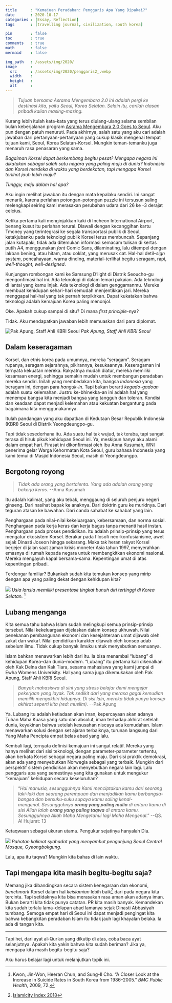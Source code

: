 ```yaml
---
title      : "Kemajuan Peradaban: Penggaris Apa Yang Dipakai?"
date       : 2020-10-17
categories : [Essay, Reflection]
tags       : [travelling journal, civilization, south korea]

pin        : false
toc        : true
comments   : true
math       : false
mermaid    : false

img_path   : /assets/img/2020/
image      :
  src      : /assets/img/2020/penggaris2_.webp
  width    : 
  height   : 
  alt      : 
---
```


>_Tujuan bersama Asrama Mengembara 2.0 ini adalah pergi ke destinasi kita, yaitu Seoul, Korea Selatan. Selain itu, carilah alasan pribadi kalian masing-masing._

Kurang lebih itulah kata-kata yang terus diulang-ulang selama sembilan bulan keberjalanan program [Asrama Mengembara 2.0 Goes to Seoul](/posts/menjaga-memori-mengembara). Aku pun dengan patuh menuruti. Pada akhirnya, salah satu yang aku cari adalah jawaban dari pertanyaan-pertanyaan yang cukup klasik mengenai tempat tujuan kami, Seoul, Korea Selatan–Korsel. Mungkin teman-temanku juga menaruh rasa penasaran yang sama.

_Bagaiman Korsel dapat berkembang begitu pesat? Mengapa negara ini dikatakan sebagai salah satu negara yang paling maju di dunia? Indonesia dan Korsel merdeka di waktu yang berdekatan, tapi mengapa Korsel terlihat jauh lebih maju?_

_Tunggu, maju dalam hal apa?_

Aku ingin melihat jawaban itu dengan mata kepalaku sendiri. Ini sangat menarik, karena perlahan potongan-potongan puzzle ini tersusun saling melengkapi seiring kami merasakan perubahan udara dari 26 ke -3 derajat celcius.

Ketika pertama kali menginjakkan kaki di Incheon International Airport, benang kusut itu perlahan terurai. Diawali dengan kecanggihan kartu Tmoney yang terintegrasi ke segala transportasi publik di Seoul, ketakjubanku pada teknologi publik Korsel terus membuncah. Sepanjang jalan kutapaki, tidak ada ditemukan informasi semacam tulisan di kertas putih A4, menggunakan _font_ Comic Sans, dilaminating, lalu ditempel dengan lakban bening, atau hitam, atau coklat, yang merusak cat. Hal-hal detil–_sign system_, pencahayaan, warna dinding, material–terlihat begitu seragam, rapi, _well-thought_, _well-designed_.

Kunjungan rombongan kami ke Samsung D’light di Distrik Seoucho-gu mengonfimasi hal ini. Ada teknologi di dalam lemari pakaian. Ada teknologi di lantai yang kamu injak. Ada teknologi di dalam genggamanmu. Mereka membuat kehidupan sehari-hari semudah menjentikkan jari. Mereka menggapai hal-hal yang tak pernah terpikirkan. Dapat kukatakan bahwa teknologi adalah kemajuan Korea paling menonjol.

Oke. Apakah cukup sampai di situ? Di mana _first principle_-nya?

Tidak. Aku mendapatkan jawaban lebih memuaskan dari para diplomat.

![Pak Apung, Staff Ahli KBRI Seoul](penggaris1.jpeg)
_Pak Apung, Staff Ahli KBRI Seoul_

## Dalam keseragaman

Korsel, dan etnis korea pada umumnya, mereka “seragam”. Seragam rupanya, seragam sejarahnya, pikirannya, kesukaannya. Keseragaman ini ternyata kekuatan mereka. Rakyatnya mudah diatur, mereka memiliki kesamaan energi, sehingga semakin mudah untuk membangun peradaban mereka sendiri. Inilah yang membedakan kita, bangsa _Indonesia_ yang beragam ini, dengan para _hanguk-in_. Tapi bukan berarti _kegado-gadoan_ adalah suatu kelemahan. Justru ke-bhinekka-an ini adalah hal yang menempa bangsa kita menjadi bangsa yang tangguh dan toleran. Kondisi dan keadaan dapat menjadi kelemahan atau kekuatan bergantung pada bagaimana kita menggunakannya.

Itulah pandangan yang aku dapatkan di Kedutaan Besar Republik Indonesia (KBRI) Seoul di Distrik Yeongdeungpo-gu.

Tapi tidak sesederhana itu. Ada suatu hal tak wujud, tak teraba, tapi sangat terasa di hiruk pikuk kehidupan Seoul ini. Ya, meskipun hanya aku alami dalam empat hari. Firasat ini dikonfirmasi oleh Ibu Anna Kusumah, WNI penerima gelar Warga Kehormatan Kota Seoul, guru bahasa Indonesia yang kami temui di Masjid Indonesia Seoul, masih di Yeongdeungpo.

## Bergotong royong

>_Tidak ada orang yang bertalenta. Yang ada adalah orang yang bekerja keras._ --Anna Kusumah

Itu adalah kalimat, yang aku tebak, menggaung di seluruh penjuru negeri ginseng. Dari nasihat bapak ke anaknya. Dari doktrin guru ke muridnya. Dari teguran atasan ke bawahan. Dari canda sahabat ke sahabat yang lain.

Penghargaan pada nilai-nilai kekeluargaan, kebersamaan, dan norma sosial. Penghargaan pada kerja keras dan kerja bagus tanpa menanti hasil instan. Penghargaan pada proses pendidikan. Itu adalah prinsip-prinsip yang terus mengatur ekosistem Korsel. Berakar pada filosofi neo-konfusianisme, awet sejak Dinasti Joseon hingga sekarang. Maka tak heran rakyat Korsel berjejer di jalan saat zaman krisis moneter Asia tahun 1997, menyerahkan emasnya di rumah kepada negara untuk membangkitkan ekonomi nasional. Mereka mengayuh kapal bersama-sama. Kepentingan umat di atas kepentingan pribadi.

Terdengar familiar? Bukankah sudah kita temukan konsep yang mirip dengan apa yang paling dekat dengan kehidupan kita?


![](penggaris2.jpeg)
_Usia lansia memiliki presentase tingkat bunuh diri tertinggi di Korea Selatan._ [^1]

## Lubang menganga

Kita semua tahu bahwa Islam sudah melingkupi semua prinsip-prinsip tersebut. Nilai kekeluargaan dijelaskan dalam konsep ukhuwah. Nilai penekanan pembangunan ekonomi dan kesejahteraan umat dijawab oleh zakat dan wakaf. Nilai pendidikan karakter dijawab oleh konsep adab sebelum ilmu. Tidak cukup banyak ilmuku untuk menyebutkan semuanya.

Islam bahkan menawarkan lebih dari itu. Ia bisa menambal “lubang” di kehidupan Korea–dan dunia–modern. “Lubang” itu pertama kali dikenalkan oleh Kak Delna dan Kak Tiara, sesama mahasiswa yang kami jumpai di Ewha Womens Univerisity. Hal yang sama juga dikemukakan oleh Pak Apung, Staff Ahli KBRI Seoul.

> _Banyak mahasiswa di sini yang stress belajar demi mengejar pekerjaan yang layak. Tak sedikit dari yang merasa gagal kemudian memilih mengakhiri hidupnya. Di sisi lain, mereka tidak punya konsep akhirat seperti kita (red: muslim)._ --Pak Apung

Ya. Lubang itu adalah ketiadaan akan iman, kepercayaan akan adanya Tuhan Maha Kuasa yang satu dan absolut, iman terhadap akhirat setelah dunia, keyakinan bahwa setelah kesusahan niscaya ada kemudahan. Islam menawarkan solusi dengan set ajaran terbaiknya, turunan langsung dari Yang Maha Pencipta empat belas abad yang lalu.

Kembali lagi, ternyata definisi kemajuan ini sangat relatif. Mereka yang hanya melihat dari sisi teknologi, dengan parameter-parameter tertentu, akan berkata Korsel sebagai negara paling maju. Dari sisi praktik demokrasi, akan ada yang menyebutkan Norwegia sebagai yang terbaik. Mungkin dari perspektif sistem pendidikan akan menyebutkan negara lain lagi. Lalu penggaris apa yang semestinya yang kita gunakan untuk mengukur “kemajuan” kehidupan secara keseluruhan?

> “_Hai manusia, sesungguhnya Kami menciptakan kamu dari seorang laki-laki dan seorang perempuan dan menjadikan kamu berbangsa-bangsa dan bersuku-suku supaya kamu saling kenal-mengenal. Sesungguhnya **orang yang paling mulia** di antara kamu di sisi Allah ialah **orang yang paling taqwa** di antara kamu. Sesungguhnya Allah Maha Mengetahui lagi Maha Mengenal_.” --QS. Al Hujurat: 13

Ketaqwaan sebagai ukuran utama. Pengukur sejatinya hanyalah Dia.


![](penggaris3.jpeg)
_Pahatan kalimat syahadat yang menyambut pengunjung Seoul Central Mosque, Gyeongbokgung._

Lalu, apa itu taqwa? Mungkin kita bahas di lain waktu.

## Tapi mengapa kita masih begitu-begitu saja?

Memang jika dibandingkan secara sistem kenegaraan dan ekonomi, _benchmark_ Korsel dalam hal _keislamian_ lebih baik[^2] dari pada negara kita tercinta. Tapi setidaknya kita bisa merasakan rasa aman akan adanya iman. Bukan berarti kita tidak punya catatan. PR kita masih banyak. Kemandekan kita sudah terlalu lama–delapan abad lamanya sejak Dinasti Abbasiyah tumbang. Semoga empat hari di Seoul ini dapat menjadi pengingat kita bahwa kebangkitan peradaban Islam itu tidak jauh lagi khayalan belaka. Ia ada di tangan kita.

***

Tapi hei, dari ayat al-Qur’an yang dikutip di atas, coba baca ayat selanjutnya. Apakah kita yakin bahwa kita sudah beriman? Jika ya, mengapa kita masih begitu-begitu saja?

Aku harus belajar lagi untuk melanjutkan topik ini.

[^1]: Kwon, Jin-Won, Heeran Chun, and Sung-Il Cho. “A Closer Look at the Increase in Suicide Rates in South Korea from 1986–2005.” *BMC Public Health*, 2009, 72.

[^2]: [Islamicity Index 2018](http://islamicity-index.org/wp/latest-indices-2018/)